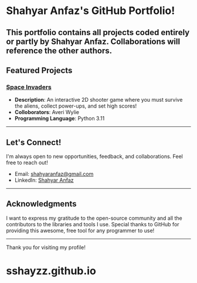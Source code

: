 # Shahyar Anfaz's GitHub Portfolio! 

This portfolio contains all projects coded entirely or partly by Shahyar Anfaz. Collaborations will reference the other authors.
---

## Featured Projects

### [Space Invaders](Project1---SpaceInvaders)
- **Description**: An interactive 2D shooter game where you must survive the aliens, collect power-ups, and set high scores!
- **Colloborators**: Averi Wylie
- **Programming Language**: Python 3.11

---

## Let's Connect!

I'm always open to new opportunities, feedback, and collaborations. Feel free to reach out!

- Email: shahyaranfaz@gmail.com
- LinkedIn: [Shahyar Anfaz](https://www.linkedin.com/in/shahyaranfaz/)

---

## Acknowledgments

I want to express my gratitude to the open-source community and all the contributors to the libraries and tools I use. Special thanks to GitHub for providing this awesome, free tool for any programmer to use!

---

Thank you for visiting my profile!
# sshayzz.github.io
